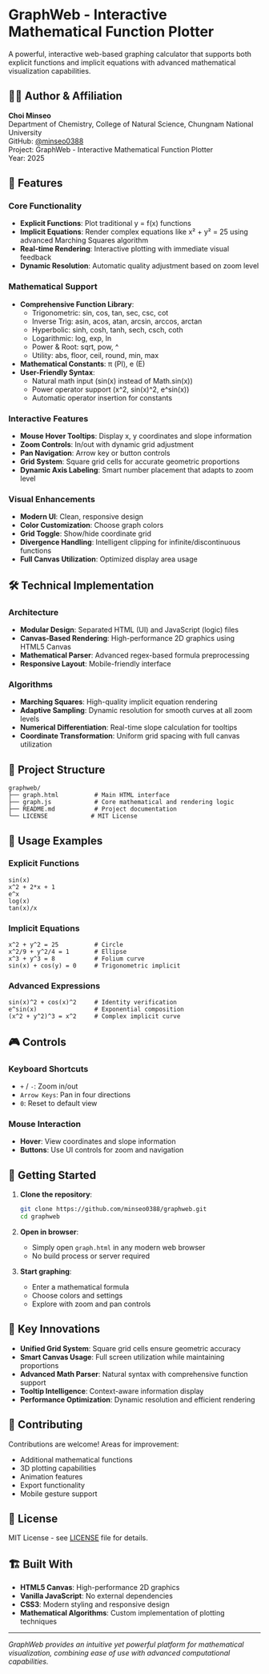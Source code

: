 # GraphWeb - Interactive Mathematical Function Plotter

A powerful, interactive web-based graphing calculator that supports both explicit functions and implicit equations with advanced mathematical visualization capabilities.

## 👨‍💻 Author & Affiliation

**Choi Minseo**  
Department of Chemistry, College of Natural Science, Chungnam National University  
GitHub: [@minseo0388](https://github.com/minseo0388)  
Project: GraphWeb - Interactive Mathematical Function Plotter  
Year: 2025

## 🚀 Features

### Core Functionality
- **Explicit Functions**: Plot traditional y = f(x) functions
- **Implicit Equations**: Render complex equations like x² + y² = 25 using advanced Marching Squares algorithm
- **Real-time Rendering**: Interactive plotting with immediate visual feedback
- **Dynamic Resolution**: Automatic quality adjustment based on zoom level

### Mathematical Support
- **Comprehensive Function Library**: 
  - Trigonometric: sin, cos, tan, sec, csc, cot
  - Inverse Trig: asin, acos, atan, arcsin, arccos, arctan
  - Hyperbolic: sinh, cosh, tanh, sech, csch, coth
  - Logarithmic: log, exp, ln
  - Power & Root: sqrt, pow, ^
  - Utility: abs, floor, ceil, round, min, max
- **Mathematical Constants**: π (PI), e (E)
- **User-Friendly Syntax**: 
  - Natural math input (sin(x) instead of Math.sin(x))
  - Power operator support (x^2, sin(x)^2, e^sin(x))
  - Automatic operator insertion for constants

### Interactive Features
- **Mouse Hover Tooltips**: Display x, y coordinates and slope information
- **Zoom Controls**: In/out with dynamic grid adjustment
- **Pan Navigation**: Arrow key or button controls
- **Grid System**: Square grid cells for accurate geometric proportions
- **Dynamic Axis Labeling**: Smart number placement that adapts to zoom level

### Visual Enhancements
- **Modern UI**: Clean, responsive design
- **Color Customization**: Choose graph colors
- **Grid Toggle**: Show/hide coordinate grid
- **Divergence Handling**: Intelligent clipping for infinite/discontinuous functions
- **Full Canvas Utilization**: Optimized display area usage

## 🛠️ Technical Implementation

### Architecture
- **Modular Design**: Separated HTML (UI) and JavaScript (logic) files
- **Canvas-Based Rendering**: High-performance 2D graphics using HTML5 Canvas
- **Mathematical Parser**: Advanced regex-based formula preprocessing
- **Responsive Layout**: Mobile-friendly interface

### Algorithms
- **Marching Squares**: High-quality implicit equation rendering
- **Adaptive Sampling**: Dynamic resolution for smooth curves at all zoom levels
- **Numerical Differentiation**: Real-time slope calculation for tooltips
- **Coordinate Transformation**: Uniform grid spacing with full canvas utilization

## 📁 Project Structure

```
graphweb/
├── graph.html          # Main HTML interface
├── graph.js            # Core mathematical and rendering logic
├── README.md           # Project documentation
└── LICENSE            # MIT License
```

## 🎯 Usage Examples

### Explicit Functions
```
sin(x)
x^2 + 2*x + 1
e^x
log(x)
tan(x)/x
```

### Implicit Equations
```
x^2 + y^2 = 25          # Circle
x^2/9 + y^2/4 = 1       # Ellipse
x^3 + y^3 = 8           # Folium curve
sin(x) + cos(y) = 0     # Trigonometric implicit
```

### Advanced Expressions
```
sin(x)^2 + cos(x)^2     # Identity verification
e^sin(x)                # Exponential composition
(x^2 + y^2)^3 = x^2     # Complex implicit curve
```

## 🎮 Controls

### Keyboard Shortcuts
- `+` / `-`: Zoom in/out
- `Arrow Keys`: Pan in four directions
- `0`: Reset to default view

### Mouse Interaction
- **Hover**: View coordinates and slope information
- **Buttons**: Use UI controls for zoom and navigation

## 🔧 Getting Started

1. **Clone the repository**:
   ```bash
   git clone https://github.com/minseo0388/graphweb.git
   cd graphweb
   ```

2. **Open in browser**:
   - Simply open `graph.html` in any modern web browser
   - No build process or server required

3. **Start graphing**:
   - Enter a mathematical formula
   - Choose colors and settings
   - Explore with zoom and pan controls

## 🌟 Key Innovations

- **Unified Grid System**: Square grid cells ensure geometric accuracy
- **Smart Canvas Usage**: Full screen utilization while maintaining proportions
- **Advanced Math Parser**: Natural syntax with comprehensive function support
- **Tooltip Intelligence**: Context-aware information display
- **Performance Optimization**: Dynamic resolution and efficient rendering

## 🤝 Contributing

Contributions are welcome! Areas for improvement:
- Additional mathematical functions
- 3D plotting capabilities
- Animation features
- Export functionality
- Mobile gesture support

## 📄 License

MIT License - see [LICENSE](LICENSE) file for details.

## 🏗️ Built With

- **HTML5 Canvas**: High-performance 2D graphics
- **Vanilla JavaScript**: No external dependencies
- **CSS3**: Modern styling and responsive design
- **Mathematical Algorithms**: Custom implementation of plotting techniques

---

*GraphWeb provides an intuitive yet powerful platform for mathematical visualization, combining ease of use with advanced computational capabilities.*

